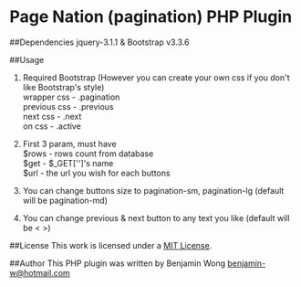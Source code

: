 Page Nation (pagination) PHP Plugin
==============================

##Dependencies
jquery-3.1.1 & Bootstrap v3.3.6

##Usage
1. Required Bootstrap (However you can create your own css if you don't like Bootstrap's style)<br />
	wrapper css -	.pagination<br />
	previous css -	.previous<br />
	next css -		.next<br />
	on css -		.active<br />
	
2. First 3 param, must have<br />
	$rows -		rows count from database<br />
	$get -		$_GET['']'s name<br />
	$url -		the url you wish for each buttons<br />

3. You can change buttons size to pagination-sm, pagination-lg (default will be pagination-md)

4. You can change previous & next button to any text you like (default will be < >)

##License
This work is licensed under a [MIT License](http://opensource.org/licenses/MIT).

##Author
This PHP plugin was written by Benjamin Wong benjamin-w@hotmail.com